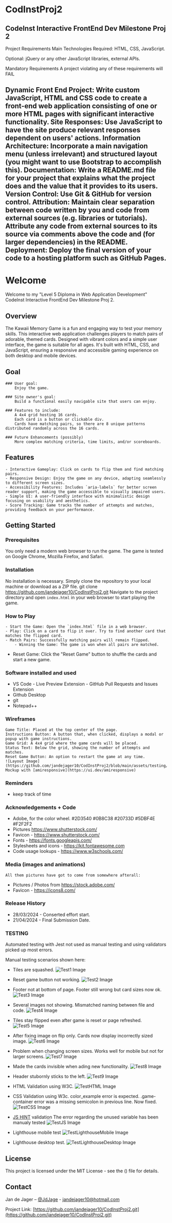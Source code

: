 # CodInstProj2
CodeInst Interactive FrontEnd Dev Milestone Proj 2
---------------------------------------------------------------------------------------------------------------------
Project Requirements
Main Technologies
Required: HTML, CSS, JavaScript.

Optional: jQuery or any other JavaScript libraries, external APIs.

Mandatory Requirements
A project violating any of these requirements will FAIL

Dynamic Front End Project: Write custom JavaScript, HTML and CSS code to create a front-end web application consisting of one or more HTML pages with significant interactive functionality.
Site Responses: Use JavaScript to have the site produce relevant responses dependent on users' actions.
Information Architecture: Incorporate a main navigation menu (unless irrelevant) and structured layout (you might want to use Bootstrap to accomplish this).
Documentation: Write a README.md file for your project that explains what the project does and the value that it provides to its users.
Version Control: Use Git & GitHub for version control.
Attribution: Maintain clear separation between code written by you and code from external sources (e.g. libraries or tutorials). Attribute any code from external sources to its source via comments above the code and (for larger dependencies) in the README.
Deployment: Deploy the final version of your code to a hosting platform such as GitHub Pages.
---------------------------------------------------------------------------------------------------------------------

# Welcome
Welcome to my "Level 5 Diploma in Web Application Development" CodeInst Interactive FrontEnd Dev Milestone Proj 2.

## Overview
The Kawaii Memory Game is a fun and engaging way to test your memory skills. This interactive web application challenges players to match pairs of adorable, themed cards. Designed with vibrant colors and a simple user interface, the game is suitable for all ages. It's built with HTML, CSS, and JavaScript, ensuring a responsive and accessible gaming experience on both desktop and mobile devices.

## Goal
	### User goal:
		Enjoy the game.

	### Site owner's goal:
		Build a functional easily navigable site that users can enjoy.

	### Features to include:
		A 4x4 grid hosting 16 cards.
        Each card is a button or clickable div.
        Cards have matching pairs, so there are 8 unique patterns distributed randomly across the 16 cards.

    ### Future Enhancements (possibly)
        More complex matching criteria, time limits, and/or scoreboards.

## Features
    - Interactive Gameplay: Click on cards to flip them and find matching pairs.
    - Responsive Design: Enjoy the game on any device, adapting seamlessly to different screen sizes.
    - Accessibility Features: Includes `aria-labels` for better screen reader support, making the game accessible to visually impaired users.
    - Simple UI: A user-friendly interface with minimalistic design focusing on usability and aesthetics.
    - Score Tracking: Game tracks the number of attempts and matches, providing feedback on your performance.

## Getting Started

### Prerequisites
You only need a modern web browser to run the game. The game is tested on Google Chrome, Mozilla Firefox, and Safari.

### Installation
No installation is necessary. Simply clone the repository to your local machine or download as a ZIP file.
git clone https://github.com/jandejager10/CodInstProj2.git
Navigate to the project directory and open `index.html` in your web browser to start playing the game.

### How to Play
    - Start the Game: Open the `index.html` file in a web browser.
    - Play: Click on a card to flip it over. Try to find another card that matches the flipped card.
    - Match Pairs: Successfully matching pairs will remain flipped.
        - Winning the Game: The game is won when all pairs are matched.
- Reset Game: Click the "Reset Game" button to shuffle the cards and start a new game.

### Software installed and used
- 	VS Code
		- Live Preview Extension
		- GitHub Pull Requests and Issues Extension
- 	Github Desktop
- 	git 
- 	Notepad++
	
### Wireframes
    Game Title: Placed at the top center of the page.
    Instructions Button: A button that, when clicked, displays a modal or popup with game instructions.
    Game Grid: A 4x4 grid where the game cards will be placed.
    Status Text: Below the grid, showing the number of attempts and matches.
    Reset Game Button: An option to restart the game at any time.
    ![Layout Image](https://github.com/jandejager10/CodInstProj2/blob/main/assets/testing/wireframe.png)
    Mockup with [amiresponsive](https://ui.dev/amiresponsive)

### Reminders
- keep track of time

### Acknowledgements + Code
-	Adobe, for the color wheel.  #2D3540 #0B8C38 #20733D #5DBF4E #F2F2F2
-   Pictures https://www.shutterstock.com/
-   Favicon - https://www.shutterstock.com/
-   Fonts - https://fonts.googleapis.com/
-   Stylesheets and icons - https://kit.fontawesome.com
-   Code usage lookups - https://www.w3schools.com/


### Media (images and animations)
	All them pictures have got to come from somewhere afterall:
-	Pictures / Photos from https://stock.adobe.com/
-   Favicon - https://icons8.com/
	
### Release History
-   28/03/2024 - Conserted effort start.
-   21/04/2024 - Final Submission Date.

### TESTING
Automated testing with Jest not used as manual testing and using validators picked up most errors.

Manual testing scenarios shown here:
-	Tiles are squashed.
![Test1 Image](https://github.com/jandejager10/CodInstProj2/blob/main/assets/testing/screen1.png)
-	Reset game button not working.
![Test2 Image](https://github.com/jandejager10/CodInstProj2/blob/main/assets/testing/screen2.png)
-   Footer not at bottom of page. Footer still wrong but card sizes now ok.
![Test3 Image](https://github.com/jandejager10/CodInstProj2/blob/main/assets/testing/screen3.png)
-   Several images not showing. Mismatched naming between file and code.
![Test4 Image](https://github.com/jandejager10/CodInstProj2/blob/main/assets/testing/screen4.png)
-   Tiles stay flipped even after game is reset or page refreshed.
![Test5 Image](https://github.com/jandejager10/CodInstProj2/blob/main/assets/testing/screen5.png)
-   After fixing image on flip only. Cards now display incorrectly sized image.
![Test6 Image](https://github.com/jandejager10/CodInstProj2/blob/main/assets/testing/screen6.png)
-   Problem when changing screen sizes. Works well for mobile but not for larger screens.
![Test7 Image](https://github.com/jandejager10/CodInstProj2/blob/main/assets/testing/screen7.png)
-   Made the cards invisible when ading new functionality.
![Test8 Image](https://github.com/jandejager10/CodInstProj2/blob/main/assets/testing/screen8.png)
-   Header stubornly sticks to the left.
![Test9 Image](https://github.com/jandejager10/CodInstProj2/blob/main/assets/testing/screen9.png)
-   HTML Validation using W3C.
![TestHTML Image](https://github.com/jandejager10/CodInstProj2/blob/main/assets/testing/HTMLvalidation.png)
-   CSS Validation using W3c.
    color_example error is expected.
    .game-container error was a missing semicolon in previous line. Now fixed.
![TestCSS Image](https://github.com/jandejager10/CodInstProj2/blob/main/assets/testing/CSSvalidation.png)
-   [JS HINT](https://jshint.com/) validation
The error regarding the unused variable has been manualy tested
![TestJS Image](https://github.com/jandejager10/CodInstProj2/blob/main/assets/testing/JSvalidation.png)

- Lighthouse mobile test
![TestLighthouseMobile Image](https://github.com/jandejager10/CodInstProj2/blob/main/assets/testing/LighthouseMobile.png)
- Lighthouse desktop test.
![TestLighthouseDesktop Image](https://github.com/jandejager10/CodInstProj2/blob/main/assets/testing/LighthouseDesktop.png)

## License
This project is licensed under the MIT License - see the () file for details.

## Contact
Jan de Jager – [@JdJage](https://twitter.com/JdJage) - jandejager10@hotmail.com

Project Link: [https://github.com/jandejager10/CodInstProj2.git](https://github.com/jandejager10/CodInstProj2.git)

